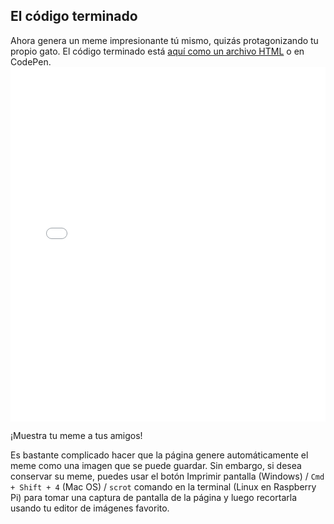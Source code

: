## El código terminado

Ahora genera un meme impresionante tú mismo, quizás protagonizando tu propio gato. El código terminado está [aquí como un archivo HTML](resources/index.html) o en CodePen. <iframe height='567' scrolling='no' title='Generador de memes de gato' src='//codepen.io/rpflaura/embed/NbbveK/?height=567&theme-id=0&default-tab=js,result&embed-version=2' frameborder='no' allowtransparency='true' allowfullscreen='true' style='width: 100%;'>Ver el Pen <a href='https://codepen.io/rpflaura/pen/NbbveK/'>Generador de Memes de Gatos</a> de Laura Sach (<a href='https://codepen.io/rpflaura'>@rpflaura</a>) en <a href='https://codepen.io'>CodePen</a>.
</iframe>

¡Muestra tu meme a tus amigos!

Es bastante complicado hacer que la página genere automáticamente el meme como una imagen que se puede guardar. Sin embargo, si desea conservar su meme, puedes usar el botón Imprimir pantalla (Windows) / `Cmd + Shift + 4` (Mac OS) / `scrot` comando en la terminal (Linux en Raspberry Pi) para tomar una captura de pantalla de la página y luego recortarla usando tu editor de imágenes favorito.
